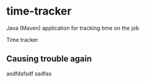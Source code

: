 # time-tracker
Java (Maven) application for tracking time on the job

Time tracker

## Causing trouble again

asdfdsfsdf sadfas
